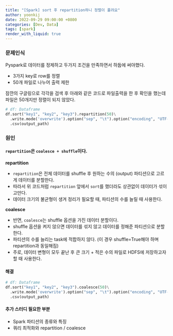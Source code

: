 ```yaml
---
title: "[Spark] sort 후 repartition하니 정렬이 풀려요"
author: yoonkij
date: 2022-09-29 09:00:00 +0800
categories: [Dev, Data]
tags: [spark]
render_with_liquid: true
---
```


### 문제인식
Pyspark로 데이터를 정제하고 두가지 조건을 만족하면서 하둡에 써야했다.
* 3가지 key로 row를 정렬
* 50개 파일로 나누어 출력 제한

잠깐의 구글링으로 각각을 검색 후 아래와 같은 코드로 파일출력을 한 후 확인을 했는데 파일은 50개지만 정렬이 되지 않았다.
```python
# df: Dataframe
df.sort("key1", "key2", "key3").repartition(50)\
  .write.mode('overwrite').option("sep", "\t").option("encoding", "UTF-8")\
  .csv(output_path)
```

### 원인
#### **`repartition`은 `coalesce + shuffle`이다.**
**repartition**
* `repartition`은 전체 데이터를 shuffle 후 원하는 수의 (output) 파티션으로 고르게 데이터를 분할한다.
* 따라서 위 코드처럼 `repartition` 앞에서 `sort`를 했더라도 상관없이 데이터가 섞이고만다.
* 데이터 크기의 불균형이 생겨 정리가 필요할 때, 파티션의 수를 늘릴 때 사용한다.

**coalesce**
* 반면, `coalesce`는 shuffle 옵션을 가진 데이터 분할이다.
* shuffle 옵션을 켜지 않으면 데이터를 섞지 않고 데이터를 정해준 파티션으로 분할한다.
* 파티션의 수를 늘리는 task에 적합하지 않다. (이 경우 shuffle=True해야 하며 repartition과 동일해짐)
* 주로, 데이터 변형이 모두 끝난 후 큰 크기 + 적은 수의 파일로 HDFS에 저장하고자 할 때 사용한다.

#### 해결
```python
# df: Dataframe
df.sort("key1", "key2", "key3").coalesce(50)\
  .write.mode('overwrite').option("sep", "\t").option("encoding", "UTF-8")\
  .csv(output_path)
```

#### 추가 스터디 필요한 부분
* Spark 파티션의 종류와 특징
* 쿼리 최적화와 repartition / coalesce